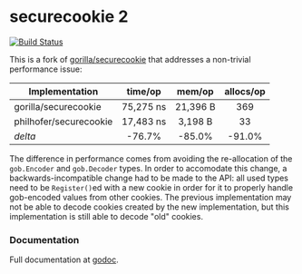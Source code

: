 securecookie 2
============

[![Build Status](https://travis-ci.org/philhofer/securecookie.svg)](https://travis-ci.org/philhofer/securecookie)

This is a fork of [gorilla/securecookie](http://github.com/gorilla/securecookie) that addresses a non-trivial performance issue:

|   Implementation       |  time/op  | mem/op   | allocs/op | 
| ---------------------- |:---------:|:--------:|:---------:|
| gorilla/securecookie   | 75,275 ns | 21,396 B |    369    |
| philhofer/securecookie | 17,483 ns | 3,198 B  |     33    |
|       *delta*          |   -76.7%  |  -85.0%  |   -91.0%  |


The difference in performance comes from avoiding the re-allocation of the `gob.Encoder` and `gob.Decoder` types. In order to accomodate this change, a backwards-incompatible change had to be made to the API: all used types need to be `Register()`ed with a new cookie in order for it to properly handle gob-encoded values from other cookies. The previous implementation may not be able to decode 
cookies created by the new implementation, but this implementation is still able to decode "old" cookies.

### Documentation

Full documentation at [godoc](http://godoc.org/github.com/philhofer/securecookie).